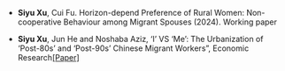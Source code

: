 - <strong>Siyu Xu</strong>, Cui Fu. Horizon-depend Preference of Rural Women: Non-cooperative Behaviour among Migrant Spouses (2024). Working paper

- <strong>Siyu Xu</strong>, Jun He and Noshaba Aziz, ‘I’ VS ‘Me’: The Urbanization of ‘Post-80s’ and ‘Post-90s’ Chinese Migrant Workers”, Economic Research[[Paper]](https://www.tandfonline.com/doi/full/10.1080/1331677X.2023.2179514)



